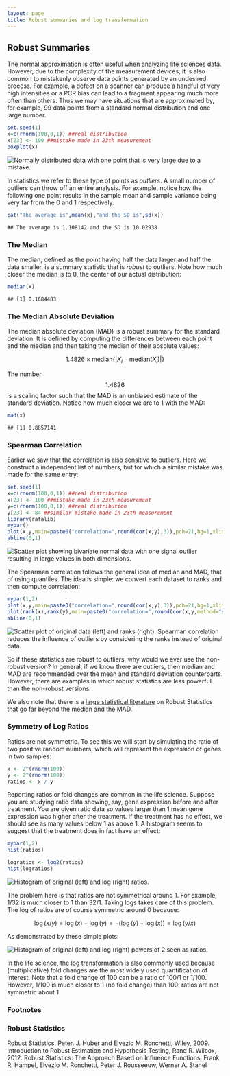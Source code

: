 ```yaml
---
layout: page
title: Robust summaries and log transformation
---
```




## Robust Summaries

The normal approximation is often useful when analyzing life sciences data. However, due to the complexity of the measurement devices, it is also common to mistakenly observe data points generated by an undesired process. For example, a defect on a scanner can produce a handful of very high intensities or a PCR bias can lead to a fragment appearing much more often than others. Thus we may have situations that are approximated by, for example, 99 data points from a standard normal distribution and one large number.


```r
set.seed(1)
x=c(rnorm(100,0,1)) ##real distribution
x[23] <- 100 ##mistake made in 23th measurement
boxplot(x)
```

![Normally distributed data with one point that is very large due to a mistake.](figure/robust_summaries-boxplot_showing_outlier-1.png) 

In statistics we refer to these type of points as _outliers_. A small number of outliers can throw off an entire analysis. For example, notice how the following one point results in the sample mean and sample variance being very far from the 0 and 1 respectively.


```r
cat("The average is",mean(x),"and the SD is",sd(x))
```

```
## The average is 1.108142 and the SD is 10.02938
```

### The Median

The median, defined as the point having half the data larger and half the data smaller, is a summary statistic that is _robust_ to outliers. Note how much closer the median is to 0, the center of our actual distribution:

```r
median(x)
```

```
## [1] 0.1684483
```

### The Median Absolute Deviation

The median absolute deviation (MAD) is a robust summary for the standard deviation. It is defined by computing the differences between each point and the median and then taking the median of their absolute values:

$$
 1.4826 \times \mbox{median}\{| X_i - \mbox{median}(X_i)|\}
$$

The number $$1.4826$$ is a scaling factor such that the MAD is an unbiased 
estimate of the standard deviation. Notice how much closer we are to 1 with the MAD:


```r
mad(x)
```

```
## [1] 0.8857141
```

### Spearman Correlation

Earlier we saw that the correlation is also sensitive to outliers. Here we construct a independent list of numbers, but for which a similar mistake was made for the same entry:


```r
set.seed(1)
x=c(rnorm(100,0,1)) ##real distribution
x[23] <- 100 ##mistake made in 23th measurement
y=c(rnorm(100,0,1)) ##real distribution
y[23] <- 84 ##similar mistake made in 23th measurement
library(rafalib)
mypar()
plot(x,y,main=paste0("correlation=",round(cor(x,y),3)),pch=21,bg=1,xlim=c(-3,100),ylim=c(-3,100))
abline(0,1)
```

![Scatter plot showing bivariate normal data with one signal outlier resulting in large values in both dimensions.](figure/robust_summaries-scatter_plot_showing_outlier-1.png) 

The Spearman correlation follows the general idea of median and MAD, that of using quantiles.  The idea is simple: we convert each dataset to ranks and then compute correlation:


```r
mypar(1,2)
plot(x,y,main=paste0("correlation=",round(cor(x,y),3)),pch=21,bg=1,xlim=c(-3,100),ylim=c(-3,100))
plot(rank(x),rank(y),main=paste0("correlation=",round(cor(x,y,method="spearman"),3)),pch=21,bg=1,xlim=c(-3,100),ylim=c(-3,100))
abline(0,1)
```

![Scatter plot of original data (left) and ranks (right). Spearman correlation reduces the influence of outliers by considering the ranks instead of original data.](figure/robust_summaries-spearman_corr_illustration-1.png) 


So if these statistics are robust to outliers, why would we ever use
the non-robust version? In general, if we know there are outliers,
then median and MAD are recommended over the mean and standard
deviation counterparts. However, there are examples in which robust
statistics are less powerful than the non-robust versions.

We also note that there is a [large statistical literature](#foot) on
Robust Statistics that go far beyond the median and the MAD. 

### Symmetry of Log Ratios

Ratios are not symmetric. To see this we will start by simulating the
ratio of two positive random numbers, which will represent the
expression of genes in two samples:


```r
x <- 2^(rnorm(100))
y <- 2^(rnorm(100)) 
ratios <- x / y 
```

Reporting ratios or fold changes are common in the life
science. Suppose you are studying ratio data showing, say, gene
expression before and after treatment. You are given ratio data so
values larger than 1 mean gene expression was higher after the
treatment. If the treatment has no effect, we should see as many
values below 1 as above 1. A histogram seems to suggest that the
treatment does in fact have an effect: 


```r
mypar(1,2)
hist(ratios)

logratios <- log2(ratios)
hist(logratios)
```

![Histogram of original (left) and log (right) ratios.](figure/robust_summaries-why-log-ratios-1.png) 

The problem here is that ratios are not symmetrical around 1. For example, 1/32 is much closer to 1 than 32/1. Taking logs takes care of this problem. The log of ratios are of course symmetric around 0 because:

$$\log(x/y) = \log(x)-\log(y) = -(\log(y)-\log(x)) = \log(y/x)$$

As demonstrated by these simple plots:

![Histogram of original (left) and log (right) powers of 2 seen as ratios.](figure/robust_summaries-why-log-ratios2-1.png) 


In the life science, the log transformation is also commonly used
because (multiplicative) fold changes are the most widely used quantification of
interest. Note that a fold change of 100 can be a ratio of 100/1 or
1/100. However, 1/100 is much closer to 1 (no fold change) than 100:
ratios are not symmetric about 1. 

### Footnotes <a name="foot"></a>

### Robust Statistics

Robust Statistics, Peter. J. Huber and Elvezio M. Ronchetti, Wiley, 2009.
Introduction to Robust Estimation and Hypothesis Testing, Rand R. Wilcox, 2012.
Robust Statistics: The Approach Based on Influence Functions, Frank R. Hampel, Elvezio M. Ronchetti, Peter J. Rousseeuw, Werner A. Stahel

